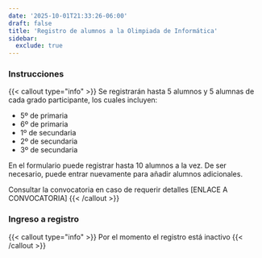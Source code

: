 ```yaml
---
date: '2025-10-01T21:33:26-06:00'
draft: false
title: 'Registro de alumnos a la Olimpiada de Informática'
sidebar: 
  exclude: true
---
```


### Instrucciones

{{< callout type="info" >}}
Se registrarán hasta 5 alumnos y 5 alumnas de cada grado participante, los cuales incluyen:
* 5º de primaria
* 6º de primaria
* 1º de secundaria
* 2º de secundaria
* 3º de secundaria

En el formulario puede registrar hasta 10 alumnos a la vez. De ser necesario, puede entrar nuevamente para añadir alumnos adicionales.

Consultar la convocatoria en caso de requerir detalles
[ENLACE A CONVOCATORIA]
{{< /callout >}}

### Ingreso a registro

{{< callout type="info" >}}
Por el momento el registro está inactivo
{{< /callout >}}